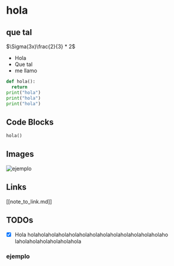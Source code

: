 # hola

## que tal

$\Sigma(3x)\frac{2}{3} * 2$

- Hola
- Que tal
- me llamo

```python
def hola():
  return
print("hola")
print("hola")
print("hola")
```

## Code Blocks

```python
hola()
```

## Images

![ejemplo](../../backgrounds/nice-blue-background.png)

## Links

[[note_to_link.md]]

## TODOs

- [x] Hola holaholaholaholaholaholaholaholaholaholaholaholaholaho
      laholaholaholaholaholahola

### ejemplo
